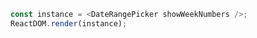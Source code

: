 

<!--start-code-->

```js
const instance = <DateRangePicker showWeekNumbers />;
ReactDOM.render(instance);
```

<!--end-code-->
